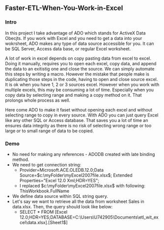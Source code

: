 <h2>Faster-ETL-When-You-Work-in-Excel</h2>
<h3>Intro</h3>
<p>In this project I take advantage of ADO which stands for ActiveX Data Obecjts. If you work with Excel and you need to get a data into your wokrsheet, ADO makes any type of data source accessible for you. It can be SQL Server, Access data base, or regular Excel worksheet.</p>
<p>A lot of work in excel depends on copy pasting data from excel to excel. Doing it manually, requires you to open each excel, copy data, and append the data to an exitistig one and close the source. We can simply automate this steps by writing a macro. However the mistake that people make is duplicating those steps in the code, having to open and close source excel. It is ok when you have 1, 2 or 3 sources excel. However when you work with multiple excels, this may be consuming a lot of time. Especially when you copy data by selecting range and making a copy method on it. That prolongs whole process as well.</p>
<p>Here come ADO to make it faset without opening each excel and without selecting range to copy in every source. With ADO you can just query Excel like any other SQL or Access database. That saves you a lot of time an ensures data integrity as there is no risk of selecting wrong range or too large or to small range of data to be copied.</p>
<h3>Demo</h3>
<ul>
  <li>No need for making any references - ADODB created with late binding method.</li>
  <li>We need to get connection string:
    <ul>
      <li>Provider=Microsoft.ACE.OLEDB.12.0;Data Source=$c:\myFolder\myExcel2007file.xlsx$; Extended Properties="Excel 12.0 Xml;HDR=YES";</li>
      <li>I replaced $c:\myFolder\myExcel2007file.xlsx$ with following: ThisWorkbook.FullName</li>
    </ul>
  </li>
  <li>We define data source within SQL string query.</li>
  <li>Let's say we want to retrieve all the data from worksheet Sales in data.xlsx. Then, the query should look like below:
    <ul>
      <li>SELECT * FROM [Excel 12.0;HDR=YES;DATABASE=C:\Users\U742905\Documents\etl_wit_excel\data.xlsx].[Sheet1$]</li>
    </ul>
  </li>
</ul>


